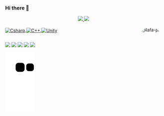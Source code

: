 ### Hi there 👋

<div align="center">
  <a href="https://github.com/JaydeeAlkema">
  <img height="180em" src="https://github-readme-stats.vercel.app/api?username=JaydeeAlkema&show_icons=true&theme=dracula&include_all_commits=true&count_private=true"/>
  <img height="180em" src="https://github-readme-stats.vercel.app/api/top-langs/?username=JaydeeAlkema&layout=compact&langs_count=7&theme=dracula"/>
</div>
<div style="display: inline_block"><br>
  <img align="center" alt="Csharp" height="64" width="64" src="https://raw.githubusercontent.com/jmnote/z-icons/master/svg/cpp.svg">
  <img align="center" alt="C++" height="64" width="64" src="https://raw.githubusercontent.com/jmnote/z-icons/master/svg/csharp.svg">
  <img align="center" alt="Unity" height="64" width="64" src="https://cdn-icons-png.flaticon.com/512/5969/5969294.png">
  <img align="right" alt="Rafa-pic" height="150" style="border-radius:50px;" src="https://avatars.githubusercontent.com/u/61546071?v=4">
</div>
  
  ##
 
<div> 
  <a href="https://www.youtube.com/channel/UCg1znb9SkNDX02kV05CXOFA" target="_blank"><img src="https://img.shields.io/badge/YouTube-FF0000?style=for-the-badge&logo=youtube&logoColor=white" target="_blank"></a>
  <a href="https://instagram.com/dev_jaydee" target="_blank"><img src="https://img.shields.io/badge/-Instagram-%23E4405F?style=for-the-badge&logo=instagram&logoColor=white" target="_blank"></a>
 	<a href="https://www.twitch.tv/zejaydee" target="_blank"><img src="https://img.shields.io/badge/Twitch-9146FF?style=for-the-badge&logo=twitch&logoColor=white" target="_blank"></a>
  <a href = "mailto:dev.jaydeealkema@gmail.com"><img src="https://img.shields.io/badge/-Gmail-%23333?style=for-the-badge&logo=gmail&logoColor=white" target="_blank"></a>
  <a href="https://www.linkedin.com/in/jaydeealkema" target="_blank"><img src="https://img.shields.io/badge/-LinkedIn-%230077B5?style=for-the-badge&logo=linkedin&logoColor=white" target="_blank"></a> 
 
  ![Snake animation](https://github.com/rafaballerini/rafaballerini/blob/output/github-contribution-grid-snake.svg)
 
</div>

